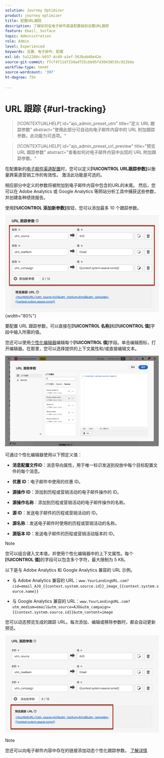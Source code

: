 ```yaml
---
solution: Journey Optimizer
product: journey optimizer
title: 配置URL跟踪
description: 了解如何在电子邮件渠道配置级别设置URL跟踪
feature: Email, Surface
topic: Administration
role: Admin
level: Experienced
keywords: 设置、电子邮件、配置
exl-id: 5a12280c-b937-4cd9-a1ef-563bab48e42e
source-git-commit: ffcf4711d733dad725cbb95fd30438535c922bda
workflow-type: tm+mt
source-wordcount: '397'
ht-degree: 75%

---
```


# URL 跟踪 {#url-tracking}

>[!CONTEXTUALHELP]
>id="ajo_admin_preset_utm"
>title="定义 URL 跟踪参数"
>abstract="使用此部分可自动向电子邮件内容中的 URL 附加跟踪参数。此功能为可选项。"

>[!CONTEXTUALHELP]
>id="ajo_admin_preset_url_preview"
>title="预览 URL 跟踪参数"
>abstract="查看如何对电子邮件内容中出现的 URL 附加跟踪参数。"

在配置新的[电子邮件渠道配置](email-settings.md)时，您可以定义&#x200B;**[!UICONTROL URL跟踪参数]**&#x200B;以衡量跨渠道营销工作的有效性。 激活此功能是可选的。

相应部分中定义的参数将被附加到电子邮件内容中包含的URL的末尾。 然后，您可以在 Adobe Analytics 或 Google Analytics 等网站分析工具中捕获这些参数，并创建各种绩效报告。

使用&#x200B;**[!UICONTROL 添加新参数]**&#x200B;按钮，您可以添加最多 10 个跟踪参数。

![](assets/preset-url-tracking.png){width="80%"}

要配置 URL 跟踪参数，可以直接在&#x200B;**[!UICONTROL 名称]**&#x200B;和&#x200B;**[!UICONTROL 值]**&#x200B;字段中输入所需的值。

您还可以使用[个性化编辑器](../personalization/personalization-build-expressions.md)编辑每个&#x200B;**[!UICONTROL 值]**&#x200B;字段。单击编辑图标，打开编辑器。在那里，您可以选择提供的上下文属性和/或直接编辑文本。

![](assets/preset-url-tracking-editor.png)

可通过个性化编辑器使用以下预定义值：

* **消息配置文件ID**：消息导向属性，用于唯一标识发送到投放中每个目标配置文件的每个消息。

* **优惠 ID**：电子邮件中使用的优惠 ID。

* **源操作 ID**：添加到历程或营销活动的电子邮件操作的 ID。

* **源操作名称**：添加到历程或营销活动的电子邮件操作的名称。

* **源 ID**：发送电子邮件的历程或营销活动的 ID。

* **源名称**：发送电子邮件时使用的历程或营销活动的名称。

* **源版本 ID**：发送电子邮件的历程或营销活动版本的 ID。

>[!NOTE]
>
>您可以组合键入文本值，并使用个性化编辑器中的上下文属性。每个&#x200B;**[!UICONTROL 值]**&#x200B;的字段可以包含多个字符，最大限制为 5 KB。

<!--You can drag and drop the parameters to reorder them.-->

以下是与 Adobe Analytics 和 Google Analytics 兼容的 URL 示例。

* 与 Adobe Analytics 兼容的 URL：`www.YourLandingURL.com?cid=email_AJO_{{context.system.source.id}}_image_{{context.system.source.name}}`

* 与 Google Analytics 兼容的 URL：`www.YourLandingURL.com?utm_medium=email&utm_source=AJO&utm_campaign={{context.system.source.id}}&utm_content=image`

您可以动态预览生成的跟踪 URL。每次添加、编辑或移除参数时，都会自动更新预览。

![](assets/preset-url-tracking-preview.png)

>[!NOTE]
>
>您还可以向电子邮件内容中存在的链接添加动态个性化跟踪参数。 [了解详情](surface-personalization.md#personalize-url-tracking)
